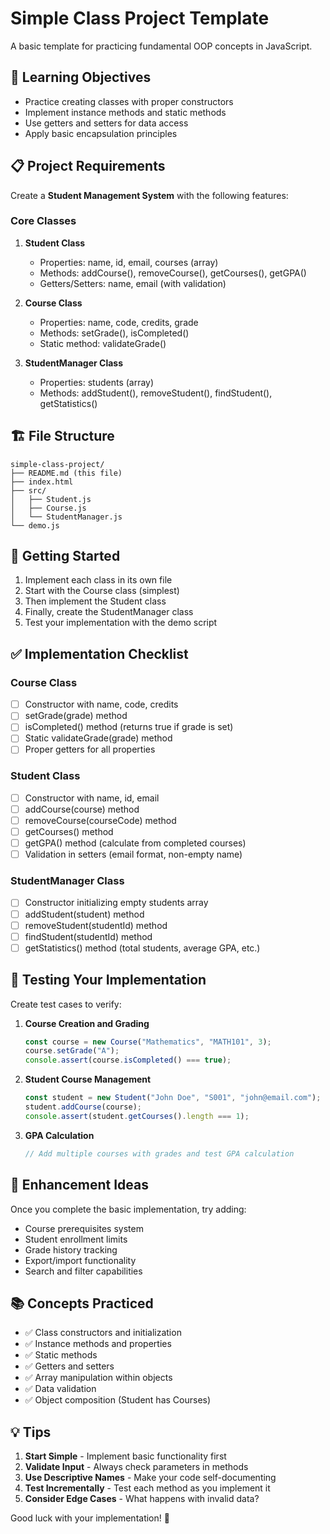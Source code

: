 # Simple Class Project Template

A basic template for practicing fundamental OOP concepts in JavaScript.

## 🎯 Learning Objectives

- Practice creating classes with proper constructors
- Implement instance methods and static methods
- Use getters and setters for data access
- Apply basic encapsulation principles

## 📋 Project Requirements

Create a **Student Management System** with the following features:

### Core Classes

1. **Student Class**

   - Properties: name, id, email, courses (array)
   - Methods: addCourse(), removeCourse(), getCourses(), getGPA()
   - Getters/Setters: name, email (with validation)

2. **Course Class**

   - Properties: name, code, credits, grade
   - Methods: setGrade(), isCompleted()
   - Static method: validateGrade()

3. **StudentManager Class**
   - Properties: students (array)
   - Methods: addStudent(), removeStudent(), findStudent(), getStatistics()

## 🏗️ File Structure

```
simple-class-project/
├── README.md (this file)
├── index.html
├── src/
│   ├── Student.js
│   ├── Course.js
│   └── StudentManager.js
└── demo.js
```

## 🚀 Getting Started

1. Implement each class in its own file
2. Start with the Course class (simplest)
3. Then implement the Student class
4. Finally, create the StudentManager class
5. Test your implementation with the demo script

## ✅ Implementation Checklist

### Course Class

- [ ] Constructor with name, code, credits
- [ ] setGrade(grade) method
- [ ] isCompleted() method (returns true if grade is set)
- [ ] Static validateGrade(grade) method
- [ ] Proper getters for all properties

### Student Class

- [ ] Constructor with name, id, email
- [ ] addCourse(course) method
- [ ] removeCourse(courseCode) method
- [ ] getCourses() method
- [ ] getGPA() method (calculate from completed courses)
- [ ] Validation in setters (email format, non-empty name)

### StudentManager Class

- [ ] Constructor initializing empty students array
- [ ] addStudent(student) method
- [ ] removeStudent(studentId) method
- [ ] findStudent(studentId) method
- [ ] getStatistics() method (total students, average GPA, etc.)

## 🧪 Testing Your Implementation

Create test cases to verify:

1. **Course Creation and Grading**

   ```javascript
   const course = new Course("Mathematics", "MATH101", 3);
   course.setGrade("A");
   console.assert(course.isCompleted() === true);
   ```

2. **Student Course Management**

   ```javascript
   const student = new Student("John Doe", "S001", "john@email.com");
   student.addCourse(course);
   console.assert(student.getCourses().length === 1);
   ```

3. **GPA Calculation**
   ```javascript
   // Add multiple courses with grades and test GPA calculation
   ```

## 🎨 Enhancement Ideas

Once you complete the basic implementation, try adding:

- Course prerequisites system
- Student enrollment limits
- Grade history tracking
- Export/import functionality
- Search and filter capabilities

## 📚 Concepts Practiced

- ✅ Class constructors and initialization
- ✅ Instance methods and properties
- ✅ Static methods
- ✅ Getters and setters
- ✅ Array manipulation within objects
- ✅ Data validation
- ✅ Object composition (Student has Courses)

## 💡 Tips

1. **Start Simple** - Implement basic functionality first
2. **Validate Input** - Always check parameters in methods
3. **Use Descriptive Names** - Make your code self-documenting
4. **Test Incrementally** - Test each method as you implement it
5. **Consider Edge Cases** - What happens with invalid data?

Good luck with your implementation! 🚀
